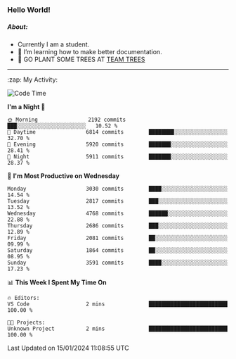 ### Hello World!

##### About:
- Currently I am a student.
- 🌱 I’m learning how to make better documentation.
- 🌱 GO PLANT SOME TREES AT [TEAM TREES](https://teamtrees.org/)

---
  <summary>:zap: My Activity:</summary>
  
<!--START_SECTION:waka-->
![Code Time](http://img.shields.io/badge/Code%20Time-1%2C268%20hrs%2028%20mins-blue)

**I'm a Night 🦉** 

```text
🌞 Morning                2192 commits        ███░░░░░░░░░░░░░░░░░░░░░░   10.52 % 
🌆 Daytime                6814 commits        ████████░░░░░░░░░░░░░░░░░   32.70 % 
🌃 Evening                5920 commits        ███████░░░░░░░░░░░░░░░░░░   28.41 % 
🌙 Night                  5911 commits        ███████░░░░░░░░░░░░░░░░░░   28.37 % 
```
📅 **I'm Most Productive on Wednesday** 

```text
Monday                   3030 commits        ████░░░░░░░░░░░░░░░░░░░░░   14.54 % 
Tuesday                  2817 commits        ███░░░░░░░░░░░░░░░░░░░░░░   13.52 % 
Wednesday                4768 commits        ██████░░░░░░░░░░░░░░░░░░░   22.88 % 
Thursday                 2686 commits        ███░░░░░░░░░░░░░░░░░░░░░░   12.89 % 
Friday                   2081 commits        ██░░░░░░░░░░░░░░░░░░░░░░░   09.99 % 
Saturday                 1864 commits        ██░░░░░░░░░░░░░░░░░░░░░░░   08.95 % 
Sunday                   3591 commits        ████░░░░░░░░░░░░░░░░░░░░░   17.23 % 
```


📊 **This Week I Spent My Time On** 

```text
🔥 Editors: 
VS Code                  2 mins              █████████████████████████   100.00 % 

🐱‍💻 Projects: 
Unknown Project          2 mins              █████████████████████████   100.00 % 
```


 Last Updated on 15/01/2024 11:08:55 UTC
<!--END_SECTION:waka-->
